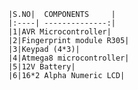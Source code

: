           |S.NO|  COMPONENTS     |
          |:----| --------------:|
          |1|AVR Microcontroller|
          |2|Fingerprint module R305|
          |3|Keypad (4*3)|
          |4|Atmega8 microcontroller|
          |5|12V Battery|
          |6|16*2 Alpha Numeric LCD|